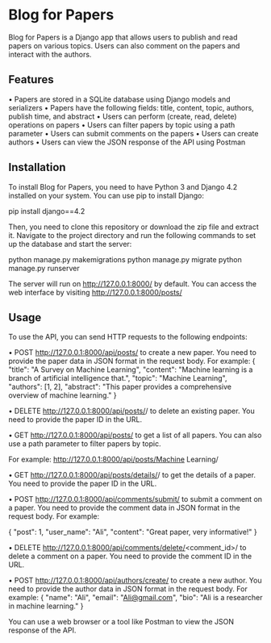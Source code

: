 # Blog for Papers
Blog for Papers is a Django app that allows users to publish and read  papers on various topics. Users can also comment on the papers and interact with the authors.

## Features
•  Papers are stored in a SQLite database using Django models and serializers
•  Papers have the following fields: title, content, topic, authors, publish time, and abstract
•  Users can perform (create, read, delete) operations on papers 
•  Users can filter papers by topic using a path parameter
•  Users can submit comments on the papers 
•  Users can create authors 
•  Users can view the JSON response of the API using Postman

## Installation
To install Blog for Papers, you need to have Python 3 and Django 4.2 installed on your system. You can use pip to install Django:

pip install django==4.2

Then, you need to clone this repository or download the zip file and extract it. Navigate to the project directory and run the following commands to set up the database and start the server:

python manage.py makemigrations
python manage.py migrate
python manage.py runserver

The server will run on http://127.0.0.1:8000/ by default. You can access the web interface by visiting http://127.0.0.1:8000/posts/

## Usage
To use the API, you can send HTTP requests to the following endpoints:

•  POST http://127.0.0.1:8000/api/posts/ to create a new paper. You need to provide the paper data in JSON format in the request body. For example:
{
"title": "A Survey on Machine Learning",
"content": "Machine learning is a branch of artificial intelligence that.",
"topic": "Machine Learning",
"authors": [1, 2],
"abstract": "This paper provides a comprehensive overview of machine learning."
}

•  DELETE http://127.0.0.1:8000/api/posts/<pk>/ to delete an existing paper. You need to provide the paper ID in the URL.


•  GET http://127.0.0.1:8000/api/posts/ to get a list of all papers. You can also use a path parameter to filter papers by topic. 

For example: http://127.0.0.1:8000/api/posts/Machine Learning/

•  GET http://127.0.0.1:8000/api/posts/details/<pk>/ to get the details of a paper. You need to provide the paper ID in the URL.

•  POST http://127.0.0.1:8000/api/comments/submit/ to submit a comment on a paper. You need to provide the comment data in JSON format in the request body. For example:

{
"post": 1,
"user_name": "Ali",
"content": "Great paper, very informative!"
}

•  DELETE http://127.0.0.1:8000/api/comments/delete/<comment_id>/ to delete a comment on a paper. 
You need to provide the comment ID in the URL.

•  POST http://127.0.0.1:8000/api/authors/create/ to create a new author. You need to provide the author data in JSON format in the request body. For example:
{
"name": "Ali",
"email": "Ali@gmail.com",
"bio": "Ali is a researcher in machine learning."
}

You can use a web browser or a tool like Postman to view the JSON response of the API.